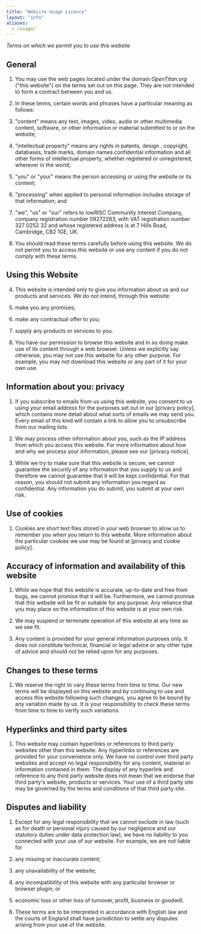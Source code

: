 ```yaml
---
title: "Website Usage Licence"
layout: "info"
aliases:
  - /usage/
---
```


*Terms on which we permit you to use this website*

## General

1. You may use the web pages located under the domain *OpenTitan.org* ("this
   website") on the terms set out on this page. They are not intended to form a
   contract between you and us.

1. In these terms, certain words and phrases have a particular meaning as
   follows:

  1. "content" means any text, images, video, audio or other multimedia
     content, software, or other information or material submitted to or on the
     website;

  1. "intellectual property" means any rights in patents, design , copyright,
     databases, trade marks, domain names confidential information and all
     other forms of intellectual property, whether registered or unregistered,
     wherever in the world;

  1. "you" or "your" means the person accessing or using the website or its
     content;

  1. "processing" when applied to personal information includes storage of that
     information; and

  1. "we", "us" or "our" refers to lowRISC Community Interest Company, company
     registration number 09272283, with VAT registration number 327 0252 32 and
     whose registered address is at 7 Hills Road, Cambridge, CB2 1GE, UK.

1. You should read these terms carefully before using this website. We do not
   permit you to access this website or use any content if you do not comply
   with these terms.

## Using this Website

4. This website is intended only to give you information about us and our
   products and services. We do not intend, through this website:

  1. make you any promises;

  1. make any contractual offer to you;

  1. supply any products or services to you.

5. You have our permission to browse this website and in so doing make use of
   its content through a web browser. Unless we explicitly say otherwise, you
   may not use this website for any other purpose. For example, you may not
   download this website or any part of it for your own use.

## Information about you: privacy

1. If you subscribe to emails from us using this website, you consent to us
   using your email address for the purposes set out in our [privacy policy],
   which contains more detail about what sorts of emails we may send you. Every
   email of this kind will contain a link to allow you to unsubscribe from our
   mailing lists.

1. We may process other information about you, such as the IP address from
   which you access this website. For more information about how and why we
   process your information, please see our [privacy notice].

1. While we try to make sure that this website is secure, we cannot guarantee
   the security of any information that you supply to us and therefore we
   cannot guarantee that it will be kept confidential. For that reason, you
   should not submit any information you regard as confidential. Any
   information you do submit, you submit at your own risk.

## Use of cookies

1. Cookies are short text files stored in your web browser to allow us to
   remember you when you return to this website. More information about the
   particular cookies we use may be found at [privacy and cookie policy].

## Accuracy of information and availability of this website

1. While we hope that this website is accurate, up-to-date and free from bugs,
   we cannot promise that it will be. Furthermore, we cannot promise that this
   website will be fit or suitable for any purpose. Any reliance that you may
   place on the information of this website is at your own risk.

1. We may suspend or terminate operation of this website at any time as we see
   fit.

1. Any content is provided for your general information purposes only. It does
   not constitute technical, financial or legal advice or any other type of
   advice and should not be relied upon for any purposes.

## Changes to these terms

1. We reserve the right to vary these terms from time to time. Our new terms
   will be displayed on this website and by continuing to use and access this
   website following such changes, you agree to be bound by any variation made
   by us. It is your responsibility to check these terms from time to time to
   verify such variations.

## Hyperlinks and third party sites

1. This website may contain hyperlinks or references to third party websites
   other than this website. Any hyperlinks or references are provided for your
   convenience only. We have no control over third party websites and accept no
   legal responsibility for any content, material or information contained in
   them. The display of any hyperlink and reference to any third party website
   does not mean that we endorse that third party's website, products or
   services. Your use of a third party site may be governed by the terms and
   conditions of that third party site.

## Disputes and liability

1. Except for any legal responsibility that we cannot exclude in law (such as
   for death or personal injury caused by our negligence and our statutory
     duties under data protection law), we have no liability to you connected
     with your use of our website. For example, we are not liable for

  1. any missing or inaccurate content;

  1. any unavailability of the website;

  1. any incompatibility of this website with any particular browser or browser
     plugin; or

  1. economic loss or other loss of turnover, profit, business or goodwill.

1. These terms are to be interpreted in accordance with English law and the
   courts of England shall have jurisdiction to settle any disputes arising
   from your use of the website.
